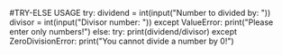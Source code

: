 #TRY-ELSE USAGE
try:
    dividend = int(input("Number to divided by: "))
    divisor = int(input("Divisor number: "))
except ValueError:
    print("Please enter only numbers!")
else:
    try:
        print(dividend/divisor)
    except ZeroDivisionError:
        print("You cannot divide a number by 0!")
